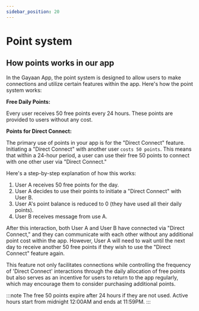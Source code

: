```yaml
---
sidebar_position: 20
---
```


# Point system

## How points works in our app

In the Gayaan App, the point system is designed to allow users to make connections and utilize certain features within the app. Here's how the point system works:

**Free Daily Points:**

Every user receives 50 free points every 24 hours. These points are provided to users without any cost.


**Points for Direct Connect:**

The primary use of points in your app is for the "Direct Connect" feature.
Initiating a "Direct Connect" with another user ``costs 50 points``.
This means that within a 24-hour period, a user can use their free 50 points to connect with one other user via "Direct Connect."


Here's a step-by-step explanation of how this works:

1. User A receives 50 free points for the day.
2. User A decides to use their points to initiate a "Direct Connect" with User B.
3. User A's point balance is reduced to 0 (they have used all their daily points).
4. User B receives message from use A.


After this interaction, both User A and User B have connected via "Direct Connect," and they can communicate with each other without any additional point cost within the app. However, User A will need to wait until the next day to receive another 50 free points if they wish to use the "Direct Connect" feature again.

This feature not only facilitates connections while controlling the frequency of 'Direct Connect' interactions through the daily allocation of free points but also serves as an incentive for users to return to the app regularly, which may encourage them to consider purchasing additional points.

:::note
The free 50 points expire after 24 hours if they are not used. Active hours start from midnight 12:00AM and ends at 11:59PM.
:::


#
